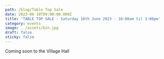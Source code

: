 ```yaml
---
path: /blog/Table Top Sale
date: 2023-06-10T09:00:00.000Z
title: 'TABLE TOP SALE - Saturday 10th June 2023 - 10:00am til 3:00pm'
category: events
image: ../assets/bin.jpg
draft: false
sticky: false
---
```

Coming soon to the Village Hall